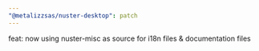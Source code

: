 ```yaml
---
"@metalizzsas/nuster-desktop": patch
---
```


feat: now using nuster-misc as source for i18n files & documentation files
